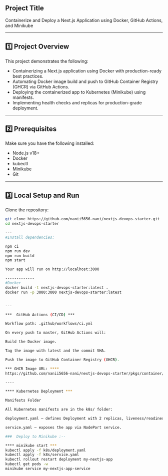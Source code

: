 
## Project Title

Containerize and Deploy a Next.js Application using Docker, GitHub Actions, and Minikube

---

## 1️⃣ Project Overview

This project demonstrates the following:

- Containerizing a Next.js application using Docker with production-ready best practices.
- Automating Docker image build and push to GitHub Container Registry (GHCR) via GitHub Actions.
- Deploying the containerized app to Kubernetes (Minikube) using manifests.
- Implementing health checks and replicas for production-grade deployment.

---

## 2️⃣ Prerequisites

Make sure you have the following installed:

- Node.js v18+
- Docker
- kubectl
- Minikube
- Git

---

## 3️⃣ Local Setup and Run

Clone the repository:

```bash
git clone https://github.com/nanii5656-nani/nextjs-devops-starter.git
cd nextjs-devops-starter

---
#Install dependencies:

npm ci
npm run dev
npm run build
npm start

Your app will run on http://localhost:3000

-------------
#Docker
docker build -t nextjs-devops-starter:latest .
docker run -p 3000:3000 nextjs-devops-starter:latest


---

***  GitHub Actions (CI/CD) ***

Workflow path: .github/workflows/ci.yml

On every push to master, GitHub Actions will:

Build the Docker image.

Tag the image with latest and the commit SHA.

Push the image to GitHub Container Registry (GHCR).

*** GHCR Image URL: ****
https://github.com/nanii5656-nani/nextjs-devops-starter/pkgs/container/nextjs-devops-starter

----

**** Kubernetes Deployment ***

Manifests Folder

All Kubernetes manifests are in the k8s/ folder:

deployment.yaml – defines Deployment with 2 replicas, liveness/readiness probes.

service.yaml – exposes the app via NodePort service.

###  Deploy to Minikube :--

**** minikube start ***
kubectl apply -f k8s/deployment.yaml
kubectl apply -f k8s/service.yaml
kubectl rollout restart deployment my-nextjs-app
kubectl get pods -w
minikube service my-nextjs-app-service

